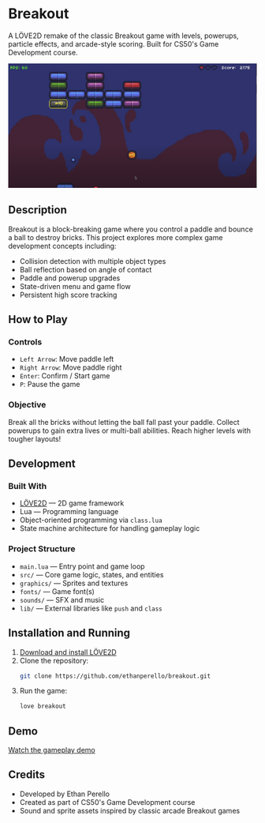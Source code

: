 # Breakout

A LÖVE2D remake of the classic Breakout game with levels, powerups, particle effects, and arcade-style scoring. Built for CS50's Game Development course.

![Breakout Screenshot](screenshots/screenshot.png)

## Description

Breakout is a block-breaking game where you control a paddle and bounce a ball to destroy bricks. This project explores more complex game development concepts including:

- Collision detection with multiple object types
- Ball reflection based on angle of contact
- Paddle and powerup upgrades
- State-driven menu and game flow
- Persistent high score tracking

## How to Play

### Controls

- `Left Arrow`: Move paddle left  
- `Right Arrow`: Move paddle right  
- `Enter`: Confirm / Start game  
- `P`: Pause the game  

### Objective

Break all the bricks without letting the ball fall past your paddle. Collect powerups to gain extra lives or multi-ball abilities. Reach higher levels with tougher layouts!

## Development

### Built With

- [LÖVE2D](https://love2d.org/) — 2D game framework
- Lua — Programming language
- Object-oriented programming via `class.lua`
- State machine architecture for handling gameplay logic

### Project Structure

- `main.lua` — Entry point and game loop
- `src/` — Core game logic, states, and entities
- `graphics/` — Sprites and textures
- `fonts/` — Game font(s)
- `sounds/` — SFX and music
- `lib/` — External libraries like `push` and `class`

## Installation and Running

1. [Download and install LÖVE2D](https://love2d.org/)
2. Clone the repository:
   ```bash
   git clone https://github.com/ethanperello/breakout.git
   ```
3. Run the game:
   ```bash
   love breakout
   ```

## Demo

[Watch the gameplay demo](https://www.youtube.com/watch?v=sVcEJVXvUBk&t=76s)

## Credits

- Developed by Ethan Perello  
- Created as part of CS50's Game Development course  
- Sound and sprite assets inspired by classic arcade Breakout games
